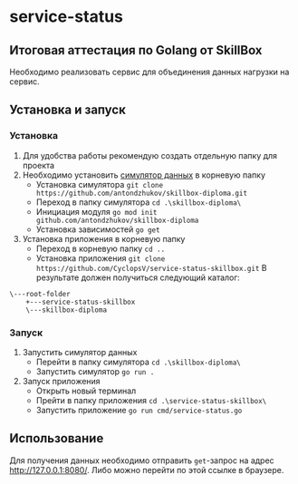 # service-status
## Итоговая аттестация по Golang от SkillBox

Необходимо реализовать сервис для объединения данных нагрузки на сервис.

## Установка и запуск

### Установка
1. Для удобства работы рекомендую создать отдельную папку для проекта 
2. Необходимо установить [симулятор данных](https://github.com/antondzhukov/skillbox-diploma) в корневую папку  
   * Установка симулятора `git clone https://github.com/antondzhukov/skillbox-diploma.git`
   * Переход в папку симулятора `cd .\skillbox-diploma\`
   * Инициация модуля `go mod init github.com/antondzhukov/skillbox-diploma`
   * Установка зависимостей `go get`
3. Установка приложения в корневую папку  
   * Переход в корневую папку `cd ..`
   * Установка приложения `git clone https://github.com/CyclopsV/service-status-skillbox.git`
   В результате должен получиться следующий каталог:
```
\---root-folder
    +---service-status-skillbox
    \---skillbox-diploma
```
### Запуск
1. Запустить симулятор данных
   * Перейти в папку симулятора `cd .\skillbox-diploma\`
   * Запустить симулятор `go run .`
2. Запуск приложения
   * Открыть новый терминал
   * Прейти в папку приложения `cd .\service-status-skillbox\`
   * Запустить приложение `go run cmd/service-status.go`

## Использование
Для получения данных необходимо отправить `get`-запрос на адрес http://127.0.0.1:8080/. Либо можно перейти по этой ссылке в браузере.
